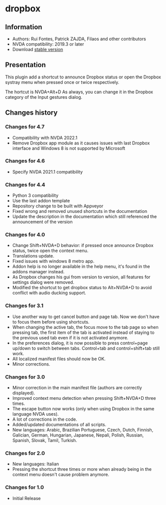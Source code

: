 # dropbox


## Information
* Authors: Rui Fontes, Patrick ZAJDA, Filaos and other contributors
* NVDA compatibility: 2019.3 or later
* Download [stable version][1]


## Presentation
This plugin add a shortcut to announce Dropbox status or open the Dropbox systray menu when pressed once or twice respectively.

The hortcut is NVDA+Alt+D
As always, you can change it in the Dropbox category of the Input gestures dialog.



## Changes history


### Changes for 4.7
* Compatibility with NVDA 2022.1
* Remove Dropbox app module as it causes issues with last Dropbox interface and Windows 8 is not supported by Microsoft

### Changes for 4.6
* Specify NVDA 2021.1 compatibility

### Changes for 4.4
* Python 3 compatibility
* Use the last addon template
* Repository change to be built with Appveyor
* Fixed wrong and removed unused shortcuts in the documentation
* Update the description in the documentation which still referenced the announcement of the version

### Changes for 4.0
* Change Shift+NVDA+D behavior: if pressed once announce Dropbox status, twice open the context menu.
* Translations update.
* Fixed issues with windows 8 metro app.
* Addon help is no longer available in the help menu, it's found in the addons manager instead.
* As Dropbox changes his gui from version to version, all features for settings dialog were removed.
* Modified the shortcut to get dropbox status to Alt+NVDA+D to avoid conflict with audio ducking support.

### Changes for 3.1
* Use another way to get cancel button and page tab. Now we don't have to focus them before using shortcuts.
* When changing the active tab, the focus move to the tab page so when pressing tab, the first item of the tab is activated instead of staying to the previous used tab even if it is not activated anymore.
* In the preferences dialog, it is now possible to press control+page up/down to switch between tabs. Control+tab and control+shift+tab still work.
* All localized manifest files should now be OK.
* Minor corrections.

### Changes for 3.0
* Minor correction in the main manifest file (authors are correctly displayed).
* Improved context menu detection when pressing Shift+NVDA+D three times.
* The escape button now works (only when using Dropbox in the same language NVDA uses).
* A lot of corrections in the code.
* Added/updated documentations of all scripts.
* New languages: Arabic, Brazilian Portuguese, Czech, Dutch, Finnish, Galician, German, Hungarian, Japanese, Nepali, Polish, Russian, Spanish, Slovak, Tamil, Turkish.

### Changes for 2.0
* New languages: Italian
* Pressing the shortcut three times or more when already being in the context menu doesn't cause problem anymore.

### Changes for 1.0
* Initial Release


[1]: https://github.com/ruifontes/dropbox/releases/download/2024.01.01/dropbox-2024.01.01.nvda-addon
